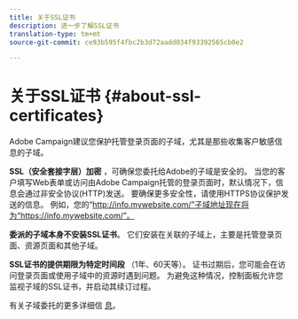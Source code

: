 ```yaml
---
title: 关于SSL证书
description: 进一步了解SSL证书
translation-type: tm+mt
source-git-commit: ce93b595f4fbc2b3d72aadd034f93392565cb0e2

---
```



# 关于SSL证书 {#about-ssl-certificates}

Adobe Campaign建议您保护托管登录页面的子域，尤其是那些收集客户敏感信息的子域。

**SSL（安全套接字层）加密** ，可确保您委托给Adobe的子域是安全的。 当您的客户填写Web表单或访问由Adobe Campaign托管的登录页面时，默认情况下，信息会通过非安全协议(HTTP)发送。 要确保更多安全性，请使用HTTPS协议保护发送的信息。 例如，您的“http://info.mywebsite.com/”子域地址现在将为“https://info.mywebsite.com/”。

**委派的子域本身不安装SSL证书**。 它们安装在关联的子域上，主要是托管登录页面、资源页面和其他子域。

**SSL证书的提供期限为特定时间段** （1年、60天等）。 证书过期后，您可能会在访问登录页面或使用子域中的资源时遇到问题。 为避免这种情况，控制面板允许您监视子域的SSL证书，并启动其续订过程。

有关子域委托的更多详细信 [息](https://helpx.adobe.com/campaign/kb/domain-name-delegation.html)。
